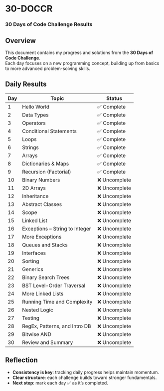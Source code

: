 # 30-DOCCR  
### 30 Days of Code Challenge Results

## Overview
This document contains my progress and solutions from the **30 Days of Code Challenge**.  
Each day focuses on a new programming concept, building up from basics to more advanced problem-solving skills.

## Daily Results
| Day | Topic                         | Status        |
|-----|--------------------------------|---------------|
| 1   | Hello World                    | ✅ Complete   |
| 2   | Data Types                     | ✅ Complete   |
| 3   | Operators                      | ✅ Complete   |
| 4   | Conditional Statements         | ✅ Complete   |
| 5   | Loops                          | ✅ Complete   |
| 6   | Strings                        | ✅ Complete   |
| 7   | Arrays                         | ✅ Complete   |
| 8   | Dictionaries & Maps            | ✅ Complete   |
| 9   | Recursion (Factorial)          | ✅ Complete   |
| 10  | Binary Numbers                 | ❌ Uncomplete |
| 11  | 2D Arrays                      | ❌ Uncomplete |
| 12  | Inheritance                    | ❌ Uncomplete |
| 13  | Abstract Classes               | ❌ Uncomplete |
| 14  | Scope                          | ❌ Uncomplete |
| 15  | Linked List                    | ❌ Uncomplete |
| 16  | Exceptions – String to Integer | ❌ Uncomplete |
| 17  | More Exceptions                | ❌ Uncomplete |
| 18  | Queues and Stacks              | ❌ Uncomplete |
| 19  | Interfaces                     | ❌ Uncomplete |
| 20  | Sorting                        | ❌ Uncomplete |
| 21  | Generics                       | ❌ Uncomplete |
| 22  | Binary Search Trees            | ❌ Uncomplete |
| 23  | BST Level-Order Traversal      | ❌ Uncomplete |
| 24  | More Linked Lists              | ❌ Uncomplete |
| 25  | Running Time and Complexity    | ❌ Uncomplete |
| 26  | Nested Logic                   | ❌ Uncomplete |
| 27  | Testing                        | ❌ Uncomplete |
| 28  | RegEx, Patterns, and Intro DB  | ❌ Uncomplete |
| 29  | Bitwise AND                    | ❌ Uncomplete |
| 30  | Review and Summary             | ❌ Uncomplete |

## Reflection
- **Consistency is key**: tracking daily progress helps maintain momentum.  
- **Clear structure**: each challenge builds toward stronger fundamentals.  
- **Next step**: mark each day ✅ as it’s completed.
